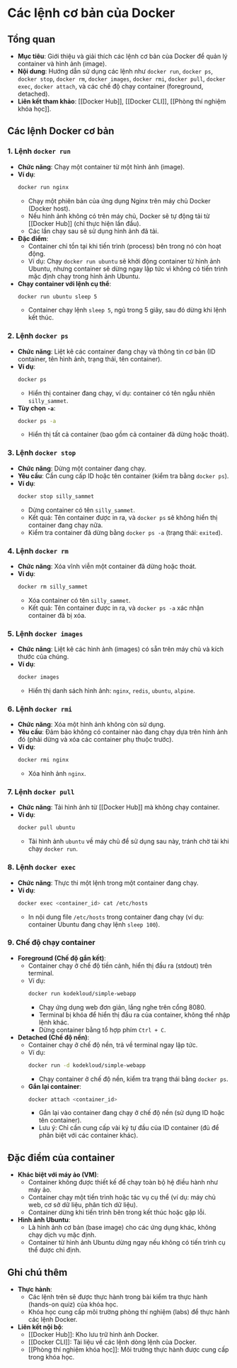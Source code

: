 # Các lệnh cơ bản của Docker

## Tổng quan
- **Mục tiêu**: Giới thiệu và giải thích các lệnh cơ bản của Docker để quản lý container và hình ảnh (image).
- **Nội dung**: Hướng dẫn sử dụng các lệnh như `docker run`, `docker ps`, `docker stop`, `docker rm`, `docker images`, `docker rmi`, `docker pull`, `docker exec`, `docker attach`, và các chế độ chạy container (foreground, detached).
- **Liên kết tham khảo**: [[Docker Hub]], [[Docker CLI]], [[Phòng thí nghiệm khóa học]].

## Các lệnh Docker cơ bản

### 1. Lệnh `docker run`
- **Chức năng**: Chạy một container từ một hình ảnh (image).
- **Ví dụ**:
  ```bash
  docker run nginx
  ```
  - Chạy một phiên bản của ứng dụng Nginx trên máy chủ Docker (Docker host).
  - Nếu hình ảnh không có trên máy chủ, Docker sẽ tự động tải từ [[Docker Hub]] (chỉ thực hiện lần đầu).
  - Các lần chạy sau sẽ sử dụng hình ảnh đã tải.
- **Đặc điểm**:
  - Container chỉ tồn tại khi tiến trình (process) bên trong nó còn hoạt động.
  - Ví dụ: Chạy `docker run ubuntu` sẽ khởi động container từ hình ảnh Ubuntu, nhưng container sẽ dừng ngay lập tức vì không có tiến trình mặc định chạy trong hình ảnh Ubuntu.
- **Chạy container với lệnh cụ thể**:
  ```bash
  docker run ubuntu sleep 5
  ```
  - Container chạy lệnh `sleep 5`, ngủ trong 5 giây, sau đó dừng khi lệnh kết thúc.

### 2. Lệnh `docker ps`
- **Chức năng**: Liệt kê các container đang chạy và thông tin cơ bản (ID container, tên hình ảnh, trạng thái, tên container).
- **Ví dụ**:
  ```bash
  docker ps
  ```
  - Hiển thị container đang chạy, ví dụ: container có tên ngẫu nhiên `silly_sammet`.
- **Tùy chọn `-a`**:
  ```bash
  docker ps -a
  ```
  - Hiển thị tất cả container (bao gồm cả container đã dừng hoặc thoát).

### 3. Lệnh `docker stop`
- **Chức năng**: Dừng một container đang chạy.
- **Yêu cầu**: Cần cung cấp ID hoặc tên container (kiểm tra bằng `docker ps`).
- **Ví dụ**:
  ```bash
  docker stop silly_sammet
  ```
  - Dừng container có tên `silly_sammet`.
  - Kết quả: Tên container được in ra, và `docker ps` sẽ không hiển thị container đang chạy nữa.
  - Kiểm tra container đã dừng bằng `docker ps -a` (trạng thái: `exited`).

### 4. Lệnh `docker rm`
- **Chức năng**: Xóa vĩnh viễn một container đã dừng hoặc thoát.
- **Ví dụ**:
  ```bash
  docker rm silly_sammet
  ```
  - Xóa container có tên `silly_sammet`.
  - Kết quả: Tên container được in ra, và `docker ps -a` xác nhận container đã bị xóa.

### 5. Lệnh `docker images`
- **Chức năng**: Liệt kê các hình ảnh (images) có sẵn trên máy chủ và kích thước của chúng.
- **Ví dụ**:
  ```bash
  docker images
  ```
  - Hiển thị danh sách hình ảnh: `nginx`, `redis`, `ubuntu`, `alpine`.

### 6. Lệnh `docker rmi`
- **Chức năng**: Xóa một hình ảnh không còn sử dụng.
- **Yêu cầu**: Đảm bảo không có container nào đang chạy dựa trên hình ảnh đó (phải dừng và xóa các container phụ thuộc trước).
- **Ví dụ**:
  ```bash
  docker rmi nginx
  ```
  - Xóa hình ảnh `nginx`.

### 7. Lệnh `docker pull`
- **Chức năng**: Tải hình ảnh từ [[Docker Hub]] mà không chạy container.
- **Ví dụ**:
  ```bash
  docker pull ubuntu
  ```
  - Tải hình ảnh `ubuntu` về máy chủ để sử dụng sau này, tránh chờ tải khi chạy `docker run`.

### 8. Lệnh `docker exec`
- **Chức năng**: Thực thi một lệnh trong một container đang chạy.
- **Ví dụ**:
  ```bash
  docker exec <container_id> cat /etc/hosts
  ```
  - In nội dung file `/etc/hosts` trong container đang chạy (ví dụ: container Ubuntu đang chạy lệnh `sleep 100`).

### 9. Chế độ chạy container
- **Foreground (Chế độ gắn kết)**:
  - Container chạy ở chế độ tiền cảnh, hiển thị đầu ra (stdout) trên terminal.
  - Ví dụ:
    ```bash
    docker run kodekloud/simple-webapp
    ```
    - Chạy ứng dụng web đơn giản, lắng nghe trên cổng 8080.
    - Terminal bị khóa để hiển thị đầu ra của container, không thể nhập lệnh khác.
    - Dừng container bằng tổ hợp phím `Ctrl + C`.
- **Detached (Chế độ nền)**:
  - Container chạy ở chế độ nền, trả về terminal ngay lập tức.
  - Ví dụ:
    ```bash
    docker run -d kodekloud/simple-webapp
    ```
    - Chạy container ở chế độ nền, kiểm tra trạng thái bằng `docker ps`.
  - **Gắn lại container**:
    ```bash
    docker attach <container_id>
    ```
    - Gắn lại vào container đang chạy ở chế độ nền (sử dụng ID hoặc tên container).
    - Lưu ý: Chỉ cần cung cấp vài ký tự đầu của ID container (đủ để phân biệt với các container khác).

## Đặc điểm của container
- **Khác biệt với máy ảo (VM)**:
  - Container không được thiết kế để chạy toàn bộ hệ điều hành như máy ảo.
  - Container chạy một tiến trình hoặc tác vụ cụ thể (ví dụ: máy chủ web, cơ sở dữ liệu, phân tích dữ liệu).
  - Container dừng khi tiến trình bên trong kết thúc hoặc gặp lỗi.
- **Hình ảnh Ubuntu**:
  - Là hình ảnh cơ bản (base image) cho các ứng dụng khác, không chạy dịch vụ mặc định.
  - Container từ hình ảnh Ubuntu dừng ngay nếu không có tiến trình cụ thể được chỉ định.

## Ghi chú thêm
- **Thực hành**:
  - Các lệnh trên sẽ được thực hành trong bài kiểm tra thực hành (hands-on quiz) của khóa học.
  - Khóa học cung cấp môi trường phòng thí nghiệm (labs) để thực hành các lệnh Docker.
- **Liên kết nội bộ**:
  - [[Docker Hub]]: Kho lưu trữ hình ảnh Docker.
  - [[Docker CLI]]: Tài liệu về các lệnh dòng lệnh của Docker.
  - [[Phòng thí nghiệm khóa học]]: Môi trường thực hành được cung cấp trong khóa học.
